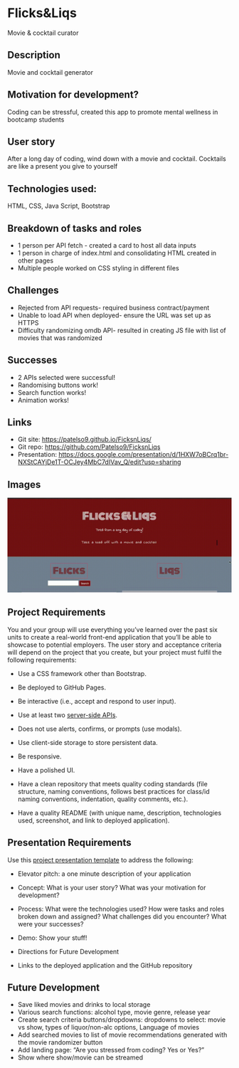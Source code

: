 # Flicks&Liqs
Movie &amp; cocktail curator 

## Description
Movie and cocktail generator


## Motivation for development?
Coding can be stressful, created this app to promote mental wellness in bootcamp students 

## User story
After a long day of coding, wind down with a movie and cocktail. 
Cocktails are like a present you give to yourself

## Technologies used: 
HTML, CSS, Java Script, Bootstrap 

## Breakdown of tasks and roles
* 1 person per API fetch - created a card to host all data inputs
* 1 person in charge of index.html and consolidating HTML created in other pages
* Multiple people worked on CSS styling in different files

## Challenges
* Rejected from API requests- required business contract/payment
* Unable to load API when deployed- ensure the URL was set up as HTTPS
* Difficulty randomizing omdb API- resulted in creating JS file with list of movies that was randomized

## Successes
* 2 APIs selected were successful!
* Randomising buttons work!
* Search function works!
* Animation works!

## Links

* Git site: https://patelso9.github.io/FicksnLiqs/
* Git repo: https://github.com/Patelso9/FicksnLiqs
* Presentation: https://docs.google.com/presentation/d/1HXW7oBCrq1br-NXStCAYjDe1T-OCJey4MbC7dIVav_Q/edit?usp=sharing

## Images

![](./assets/images/flickscroll.gif)

## Project Requirements

You and your group will use everything you’ve learned over the past six units to create a real-world front-end application that you’ll be able to showcase to potential employers. The user story and acceptance criteria will depend on the project that you create, but your project must fulfil the following requirements:

* Use a CSS framework other than Bootstrap.

* Be deployed to GitHub Pages.

* Be interactive (i.e., accept and respond to user input).

* Use at least two [server-side APIs](https://coding-boot-camp.github.io/full-stack/apis/api-resources).

* Does not use alerts, confirms, or prompts (use modals).

* Use client-side storage to store persistent data.

* Be responsive.

* Have a polished UI.

* Have a clean repository that meets quality coding standards (file structure, naming conventions, follows best practices for class/id naming conventions, indentation, quality comments, etc.).

* Have a quality README (with unique name, description, technologies used, screenshot, and link to deployed application).

## Presentation Requirements

Use this [project presentation template](https://docs.google.com/presentation/d/10QaO9KH8HtUXj__81ve0SZcpO5DbMbqqQr4iPpbwKks/edit?usp=sharing) to address the following: 

* Elevator pitch: a one minute description of your application

* Concept: What is your user story? What was your motivation for development?

* Process: What were the technologies used? How were tasks and roles broken down and assigned? What challenges did you encounter? What were your successes?

* Demo: Show your stuff!

* Directions for Future Development

* Links to the deployed application and the GitHub repository

## Future Development

* Save liked movies and drinks to local storage
* Various search functions: alcohol type, movie genre, release year
* Create search criteria buttons/dropdowns: dropdowns to select: movie vs show, types of liquor/non-alc options, Language of movies
* Add searched movies to list of movie recommendations generated with the movie randomizer button
* Add landing page: “Are you stressed from coding? Yes or Yes?”
* Show where show/movie can be streamed






